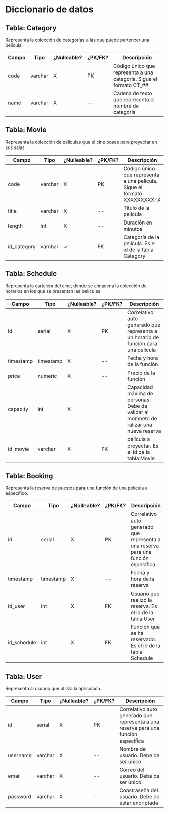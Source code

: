 # Diccionario de datos

## Tabla: Category

Representa la colección de categorías a las que puede pertencer una película.

| Campo | Tipo    | ¿Nulleable? | ¿PK/FK? | Descripción                                                         |
| ----- | ------- | ----------- | ------- | ------------------------------------------------------------------- |
| code  | varchar | X           | PK      | Código único que representa a una categoría. Sigue el formato CT_## |
| name  | varchar | X           | --      | Cadena de texto que representa el nombre de categoría               |

## Tabla: Movie

Representa la colección de películas que el cine posee para proyectar en sus salas

| Campo       | Tipo    | ¿Nulleable? | ¿PK/FK? | Descripción                                                              |
| ----------- | ------- | ----------- | ------- | ------------------------------------------------------------------------ |
| code        | varchar | X           | PK      | Código único que representa a una película. Sigue el formato XXXXXXXXX-X |
| title       | varchar | X           | --      | Título de la película                                                    |
| length      | int     | X           | --      | Duración en minutos                                                      |
| id_category | varchar | ✓           | FK      | Categoría de la película. Es el id de la tabla Category                  |

## Tabla: Schedule

Representa la cartelera del cine, donde se almacena la colección de horarios en los que se presentan las películas

| Campo     | Tipo      | ¿Nulleable? | ¿PK/FK? | Descripción                                                                           |
| --------- | --------- | ----------- | ------- | ------------------------------------------------------------------------------------- |
| id        | serial    | X           | PK      | Correlativo auto generado que representa a un horario de función para una película    |
| timestamp | timestamp | X           | --      | Fecha y hora de la función                                                            |
| price     | numeric   | X           | --      | Precio de la función                                                                  |
| capacity  | int       | X           |         | Capacidad máxima de personas. Debe de validar al momneto de ralizar una nueva reserva |
| id_movie  | varchar   | X           | FK      | película a proyectar. Es el id de la tabla Movie                                      |

## Tabla: Booking

Representa la reserva de puestos para una función de una película e específico.

| Campo       | Tipo      | ¿Nulleable? | ¿PK/FK? | Descripción                                                                        |
| ----------- | --------- | ----------- | ------- | ---------------------------------------------------------------------------------- |
| id          | serial    | X           | PK      | Correlativo auto generado que representa a una reserva para una función específica |
| timestamp   | timestamp | X           | --      | Fecha y hora de la reserva                                                         |
| id_user     | int       | X           | FK      | Usuario que realizó la reserva. Es el id de la tabla User                          |
| id_schedule | int       | X           | FK      | Función que se ha reservado. Es el id de la tabla Schedule                         |

## Tabla: User

Representa al usuario que utiliza la aplicación.

| Campo    | Tipo    | ¿Nulleable? | ¿PK/FK? | Descripción                                                                        |
| -------- | ------- | ----------- | ------- | ---------------------------------------------------------------------------------- |
| id       | serial  | X           | PK      | Correlativo auto generado que representa a una reserva para una función específica |
| username | varchar | X           | --      | Nombre de usuario. Debe de ser único                                               |
| email    | varchar | X           | --      | Correo del usuario. Debe de ser único                                              |
| password | varchar | X           | --      | Constraseña del usuario. Debe de estar encriptada                                  |

